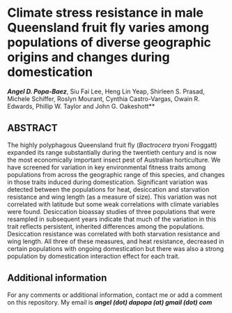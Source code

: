 # Climate stress resistance in male Queensland fruit fly varies among populations of diverse geographic origins and changes during domestication

***Angel D. Popa-Baez***, Siu Fai Lee, Heng Lin Yeap, Shirleen S. Prasad, Michele Schiffer, Roslyn Mourant, Cynthia Castro-Vargas, Owain R. Edwards, Phillip W. Taylor and John G. Oakeshott**


## ABSTRACT

The highly polyphagous Queensland fruit fly (*Bactrocera tryoni* Froggatt) expanded its range substantially during the twentieth 	century and is now the most economically important insect pest of Australian horticulture. We have screened for variation in key environmental fitness traits among populations from across the geographic range of this species, and changes in those traits induced during domestication. Significant variation was detected between the populations for heat, desiccation and starvation resistance and wing length (as a measure of size). This variation was not correlated with latitude but some weak correlations with climate variables were found. Desiccation bioassay studies of three populations that were resampled in subsequent years indicate that much of the variation in this trait reflects persistent, inherited differences among the populations. Desiccation resistance was correlated with both starvation resistance and wing length. All three of these measures, and heat resistance, decreased in certain populations with ongoing domestication but there was also a strong population by domestication interaction effect for each trait.

## Additional information

For any comments or additional information, contact me or add a comment on this repository. My email is ***angel (dot) dapopa (at) gmail (dot) com***

